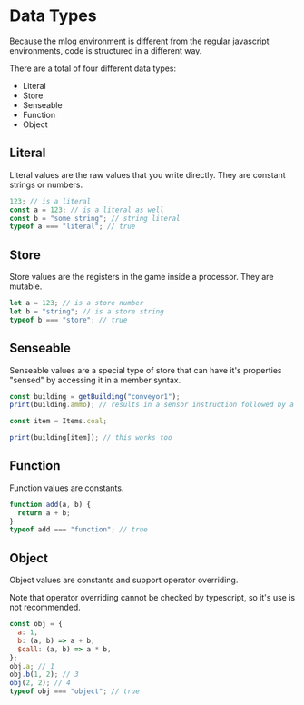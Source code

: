 # Data Types

Because the mlog environment is different from the regular javascript environments, code is structured in a different way.

There are a total of four different data types:

- Literal
- Store
- Senseable
- Function
- Object

## Literal

Literal values are the raw values that you write directly. They are constant strings or numbers.

```js
123; // is a literal
const a = 123; // is a literal as well
const b = "some string"; // string literal
typeof a === "literal"; // true
```

## Store

Store values are the registers in the game inside a processor. They are mutable.

```js
let a = 123; // is a store number
let b = "string"; // is a store string
typeof b === "store"; // true
```

## Senseable

Senseable values are a special type of store that can have it's properties "sensed"
by accessing it in a member syntax.

```js
const building = getBuilding("conveyor1");
print(building.ammo); // results in a sensor instruction followed by a print instruction

const item = Items.coal;

print(building[item]); // this works too
```

## Function

Function values are constants.

```js
function add(a, b) {
  return a + b;
}
typeof add === "function"; // true
```

## Object

Object values are constants and support operator overriding.

Note that operator overriding cannot be checked by typescript, so it's use is not recommended.

```js
const obj = {
  a: 1,
  b: (a, b) => a + b,
  $call: (a, b) => a * b,
};
obj.a; // 1
obj.b(1, 2); // 3
obj(2, 2); // 4
typeof obj === "object"; // true
```
